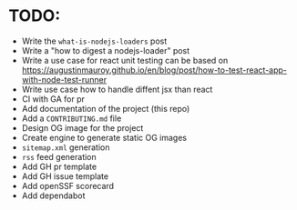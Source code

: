 # TODO:

- Write the `what-is-nodejs-loaders` post
- Write a "how to digest a nodejs-loader" post
- Write a use case for react unit testing can be based on https://augustinmauroy.github.io/en/blog/post/how-to-test-react-app-with-node-test-runner
- Write use case how to handle diffent jsx than react
- CI with GA for pr
- Add documentation of the project (this repo)
- Add a `CONTRIBUTING.md` file
- Design OG image for the project
- Create engine to generate static OG images
- `sitemap.xml` generation
- `rss` feed generation
- Add GH pr template
- Add GH issue template
- Add openSSF scorecard
- Add dependabot
